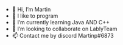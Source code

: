 - 👋 Hi, I’m Martin 
- 👀 I like to program
- 🌱 I’m currently learning Java AND C++
- 💞️ I’m looking to collaborate on LablyTeam
- 📫 Contact me by discord Martinp#6873

<!---
Hello my name is martin and I am from Peru, I am a junior programmer in Java and C++, Contact me by discord Martinp#6873
--->
